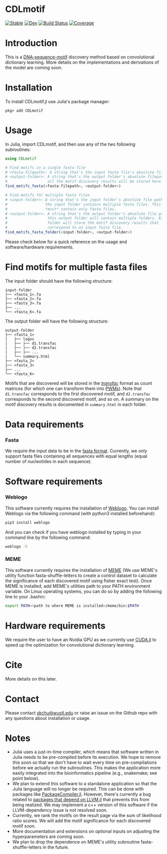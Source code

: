 # CDLmotif

[![Stable](https://img.shields.io/badge/docs-stable-blue.svg)](https://kchu25.github.io/CDLmotif.jl/stable)
[![Dev](https://img.shields.io/badge/docs-dev-blue.svg)](https://kchu25.github.io/CDLmotif.jl/dev)
[![Build Status](https://github.com/kchu25/CDLmotif.jl/actions/workflows/CI.yml/badge.svg?branch=main)](https://github.com/kchu25/CDLmotif.jl/actions/workflows/CI.yml?query=branch%3Amain)
[![Coverage](https://codecov.io/gh/kchu25/CDLmotif.jl/branch/main/graph/badge.svg)](https://codecov.io/gh/kchu25/CDLmotif.jl)


# Introduction

This is a [DNA-sequence-motif](https://en.wikipedia.org/wiki/Sequence_motif) discovery method based on convolutional dictionary learning. More details on the implementations and derivations of the model are coming soon. 

# Installation
To install CDLmotif.jl use Julia's package manager:
```
pkg> add CDLmotif
```

# Usage
In Julia, import CDLmotif, and then use any of the two following subroutines:
```julia
using CDLmotif

# Find motifs in a single fasta file
# <fasta-filepath>: A string that's the input fasta file's absolute filepath.
# <output-folder>: A string that's the output folder's absolute filepath; 
#                  all the motif discovery results will be stored here.
find_motifs_fasta(<fasta-filepath>, <output-folder>)

# Find motifs for multiple fasta files
# <input-folder>: A string that's the input folder's absolute file path; 
#                 the input folder contains multiple fasta files. This folder 
#                 *must* contain only fasta files.
# <output-folder>: A string that's the output folder's absolute file path;
#                  this output folder will contain multiple folders. Each 
#                  folder will store the motif discovery results that 
#                  correspond to an input fasta file.
find_motifs_fasta_folder(<input-folder>, <output-folder>)
```

Please check below for a quick reference on the usage and software/hardware requirements.

# Find motifs for multiple fasta files

The input folder should have the following structure:

    input-folder
    ├── <fasta_1>.fa
    ├── <fasta_2>.fa
    ├── <fasta_3>.fa
    ├── ...
    └── <fasta_K>.fa

The output folder will have the following structure:

    output-folder
    ├── <fasta_1>
    |   ├── logos
    |   ├── ├── d1.transfac
    |   ├── ├── d2.transfac
    |   ├── ├── ...            
    |   └── summary.html
    ├── <fasta_2>
    ├── <fasta_3>
    ├── ...
    └── <fasta_K>

Motifs that are discovered will be stored in the *[transfac](https://meme-suite.org/meme/doc/transfac-format.html)* format as count matrices (for which one can transform them into [PWMs](https://en.wikipedia.org/wiki/Position_weight_matrix)). Note that ```d1.transfac``` corresponds to the first discovered motif, and ```d2.transfac``` corresponds to the second discovered motif, and so on. A summary on the motif discovery results is documented in ```summary.html``` in each folder.

# Data requirements

### Fasta
We require the input data to be in the [fasta format](https://blast.ncbi.nlm.nih.gov/Blast.cgi?CMD=Web&PAGE_TYPE=BlastDocs&DOC_TYPE=BlastHelp).  Currently, we only support fasta files containing all sequences with equal lengths (equal number of nucleotides in each sequence).



# Software requirements
### Weblogo
 This software currently requires the installation of [Weblogo](http://weblogo.threeplusone.com/manual.html#download). You can install Weblogo via the following command (with python3 installed beforehand):
 ```bash
 pip3 install weblogo
 ```
And you can check if you have weblogo installed by typing in your command line by the following command:
```bash
weblogo -h
```

### MEME
This software currently requires the installation of [MEME](https://meme-suite.org/meme/doc/download.html) (We use MEME's utility function fasta-shuffle-letters to create a control dataset to calculate the significance of each discovered motif using fisher exact test). Once MEME is installed, add MEME's utilities path to your PATH environment variable. On Linux operating systems, you can do so by adding the following line to your .bashrc:

```bash
export PATH=<path to where MEME is installed>/meme/bin:$PATH
```

# Hardware requirements
 We require the user to have an Nvidia GPU as we currently use [CUDA.jl](https://github.com/JuliaGPU/CUDA.jl/) to speed up the optimization for convolutional dictionary learning.

# Cite
More details on this later.

# Contact
Please contact <skchu@wustl.edu> or raise an issue on the Github repo with any questions about installation or usage.

# Notes
- Julia uses a just-in-time compiler, which means that software written in Julia needs to be pre-compiled before its execution. We hope to remove this soon so that we don't have to wait every time on pre-compilations before we actually run the subroutines. This makes the application more easily integrated into the bioinformatics pipeline (e.g., snakemake; see point below).
- We plan to extend this software to a standalone application so that the Julia language will no longer be required. This can be done with packages like [PackageCompiler.jl](https://github.com/JuliaLang/PackageCompiler.jl/). However, there's currently a bug related to [packages that depend on LLVM.jl](https://github.com/JuliaLang/PackageCompiler.jl/issues/682) that prevents this from being realized. We may implement a c++ version of this software if the LLVM-dependency issue is not resolved soon.
- Currently, we rank the motifs on the result page via the sum of likelihood ratio scores. We will add the motif significance for each discovered motif soon.
- More documentation and extensions on optional inputs on adjusting the hyperparameters are coming soon.
- We plan to drop the dependence on MEME's utility subroutine fasta-shuffle-letters in the future.
<!-- - We have not added this package to the Julia registry yet. To use this software, one way to do so is to simply clone it, and enter the following in your Julia code
```julia
push!(LOAD_PATH, <path to the folder that contains CDLmotif.jl>)    
```
before you type 
```
using CDLmotif
``` -->

